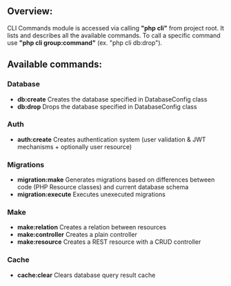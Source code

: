 ## Overview:
CLI Commands module is accessed via calling **"php cli"** from project root. It lists and describes all the available commands. To call a specific command use **"php cli group:command"** (ex. "php cli db:drop").

## Available commands:

### Database
* **db:create** Creates the database specified in DatabaseConfig class
* **db:drop** Drops the database specified in DatabaseConfig class
### Auth
* **auth:create** Creates authentication system (user validation & JWT mechanisms + optionally user resource)
### Migrations
* **migration:make** Generates migrations based on differences between code (PHP Resource classes) and current database schema
* **migration:execute** Executes unexecuted migrations
### Make
* **make:relation** Creates a relation between resources
* **make:controller** Creates a plain controller
* **make:resource** Creates a REST resource with a CRUD controller
### Cache
* **cache:clear** Clears database query result cache   
